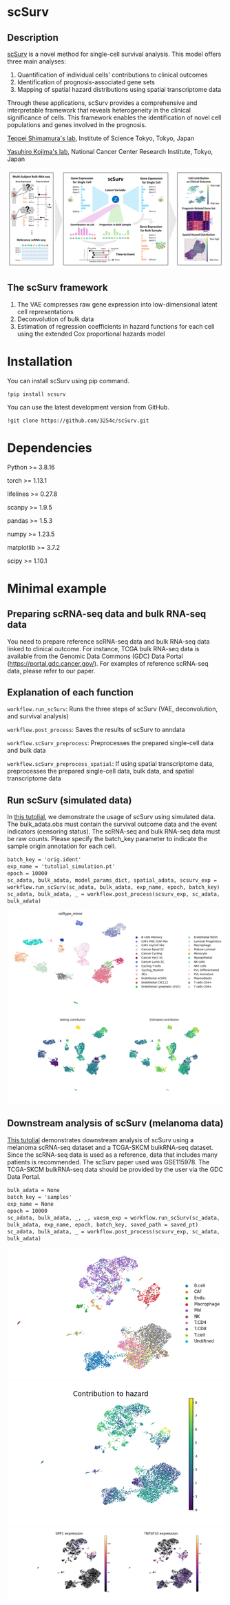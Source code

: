 # scSurv
## Description
[scSurv](https://www.biorxiv.org/content/10.1101/2024.12.10.627659v1) is a novel method for single-cell survival analysis.
This model offers three main analyses:
1. Quantification of individual cells' contributions to clinical outcomes
2. Identification of prognosis-associated gene sets
3. Mapping of spatial hazard distributions using spatial transcriptome data

Through these applications, scSurv provides a comprehensive and interpretable framework that reveals heterogeneity in the clinical significance of cells. 
This framework enables the identification of novel cell populations and genes involved in the prognosis.

[Teppei Shimamura's lab](https://www.shimamlab.info/), Institute of Science Tokyo, Tokyo, Japan

[Yasuhiro Kojima's lab](https://www.ncc.go.jp/jp/ri/division/computational_life_science),   National Cancer Center Research Institute, Tokyo, Japan

![scSurv](conceptial_fig.png)

## The scSurv framework
1. The VAE compresses raw gene expression into low-dimensional latent cell representations
2. Deconvolution of bulk data
3. Estimation of regression coefficients in hazard functions for each cell using the extended Cox proportional hazards model

# Installation
You can install scSurv using pip command.
```
!pip install scsurv
```
You can use the latest development version from GitHub.
```
!git clone https://github.com/3254c/scSurv.git
```

# Dependencies
Python >= 3.8.16

torch >= 1.13.1

lifelines >= 0.27.8

scanpy >= 1.9.5

pandas >= 1.5.3

numpy >= 1.23.5

matplotlib >= 3.7.2

scipy >= 1.10.1

# Minimal example
## Preparing scRNA-seq data and bulk RNA-seq data
You need to prepare reference scRNA-seq data and bulk RNA-seq data linked to clinical outcome. For instance, TCGA bulk RNA-seq data is available from the Genomic Data Commons (GDC) Data Portal (https://portal.gdc.cancer.gov/). For examples of reference scRNA-seq data, please refer to our paper. 

## Explanation of each function
``workflow.run_scSurv``: Runs the three steps of scSurv (VAE, deconvolution, and survival analysis)

``workflow.post_process``: Saves the results of scSurv to anndata

``workflow.scSurv_preprocess``: Preprocesses the prepared single-cell data and bulk data

``workflow.scSurv_preprocess_spatial``: If using spatial transcriptome data, preprocesses the prepared single-cell data, bulk data, and spatial transcriptome data

## Run scSurv (simulated data)
In [this tutolial](tutorial/tutolial_simulation.ipynb), we demonstrate the usage of scSurv using simulated data.
The bulk_adata.obs must contain the survival outcome data and the event indicators (censoring status).
The scRNA-seq and bulk RNA-seq data must be raw counts.
Please specify the batch_key parameter to indicate the sample origin annotation for each cell.
```
batch_key = 'orig.ident'
exp_name = 'tutolial_simulation.pt'
epoch = 10000
sc_adata, bulk_adata, model_params_dict, spatial_adata, scsurv_exp = workflow.run_scSurv(sc_adata, bulk_adata, exp_name, epoch, batch_key)
sc_adata, bulk_adata, _ = workflow.post_process(scsurv_exp, sc_adata, bulk_adata)
```
![visualization celltype annotation](fig/simulation_umap_celltype_minor.png)
![visualization setting and estimated contribution](fig/simulation_umap_setting_and_estimated_beta.png)

## Downstream analysis of scSurv (melanoma data)
[This tutolial](tutorial/tutolial_SKCM.ipynb) demonstrates downstream analysis of scSurv using a melanoma scRNA-seq dataset and a TCGA-SKCM bulkRNA-seq dataset. Since the scRNA-seq data is used as a reference, data that includes many patients is recommended. The scSurv paper used was GSE115978. The TCGA-SKCM bulkRNA-seq data should be provided by the user via the GDC Data Portal.
```
bulk_adata = None
batch_key = 'samples'
exp_name = None
epoch = 10000
sc_adata, bulk_adata, _, _, vaesm_exp = workflow.run_scSurv(sc_adata, bulk_adata, exp_name, epoch, batch_key, saved_path = saved_pt)
sc_adata, bulk_adata, _ = workflow.post_process(scsurv_exp, sc_adata, bulk_adata)
```
![visualization celltype annotation](fig/SKCM_umap_celltype.png)
![visualization estimated contribution](fig/SKCM_umap_beta_z.png)
![visualization SPP1 and TNFSF10 gene expression](fig/SKCM_umap_SPP1_TNFSF10.png)
